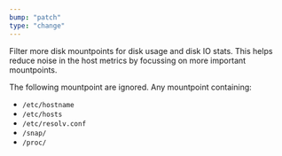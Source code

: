 ```yaml
---
bump: "patch"
type: "change"
---
```


Filter more disk mountpoints for disk usage and disk IO stats. This helps reduce noise in the host metrics by focussing on more important mountpoints.

The following mountpoint are ignored. Any mountpoint containing:

- `/etc/hostname`
- `/etc/hosts`
- `/etc/resolv.conf`
- `/snap/`
- `/proc/`
